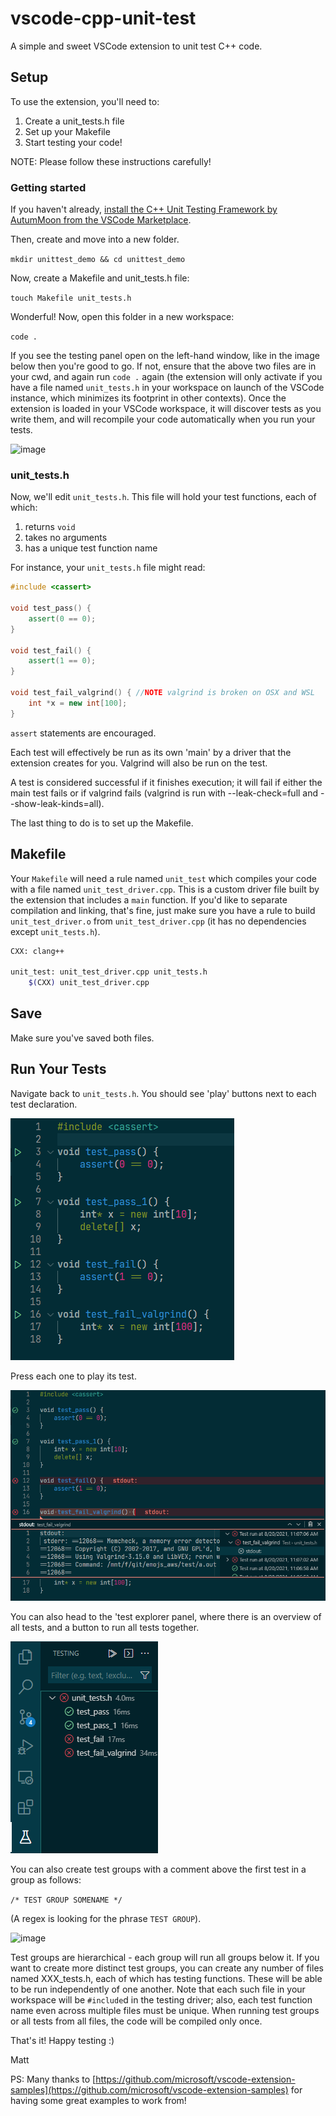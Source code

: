 # vscode-cpp-unit-test
A simple and sweet VSCode extension to unit test C++ code.

## Setup
To use the extension, you'll need to:
1)  Create a unit_tests.h file
2)  Set up your Makefile
3)  Start testing your code! 

NOTE: Please follow these instructions carefully!

### Getting started
If you haven't already, [install the C++ Unit Testing Framework by AutumMoon from the VSCode Marketplace](https://marketplace.visualstudio.com/items?itemName=AutumnMoon.cpp-unit-test). 

Then, create and move into a new folder. 

```mkdir unittest_demo && cd unittest_demo```

Now, create a Makefile and unit_tests.h file:

```touch Makefile unit_tests.h```

Wonderful! Now, open this folder in a new workspace:

```code .```

If you see the testing panel open on the left-hand window, like in the image below then you're good to go. If not, ensure that the above two files are in your cwd, and again run ```code .``` again (the extension will only activate if you have a file named ```unit_tests.h``` in your workspace on launch of the VSCode instance, which minimizes its footprint in other contexts). Once the extension is loaded in your VSCode workspace, it will discover tests as you write them, and will recompile your code automatically when you run your tests.

![image](./images/left-hand-side.png)

### unit_tests.h

Now, we'll edit ```unit_tests.h```. This file will hold your test functions, each of which:

1)  returns ```void```
2)  takes no arguments
3)  has a unique test function name

For instance, your ```unit_tests.h``` file might read:

```cpp
#include <cassert>

void test_pass() {
    assert(0 == 0);
}

void test_fail() {
    assert(1 == 0);
}

void test_fail_valgrind() { //NOTE valgrind is broken on OSX and WSL
    int *x = new int[100];
}
```

```assert``` statements are encouraged.

Each test will effectively be run as its own 'main' by a driver that the extension creates for you. Valgrind will also be run on the test. 

A test is considered successful if it finishes execution; it will fail if either the main test fails or if valgrind fails (valgrind is run with --leak-check=full and --show-leak-kinds=all).

The last thing to do is to set up the Makefile.

## Makefile
Your ```Makefile``` will need a rule named ```unit_test``` which compiles your code with a file named ```unit_test_driver.cpp```. This is a custom driver file built by the extension that includes a ```main``` function. If you'd like to separate compilation and linking, that's fine, just make sure you have a rule to build ```unit_test_driver.o``` from ```unit_test_driver.cpp``` (it has no dependencies except ```unit_tests.h```). 

```bash
CXX: clang++

unit_test: unit_test_driver.cpp unit_tests.h 
    $(CXX) unit_test_driver.cpp
```
## Save
Make sure you've saved both files.

## Run Your Tests
Navigate back to ```unit_tests.h```. You should see 'play' buttons next to each test declaration. 

![image](./images/unit_test_img.png)

Press each one to play its test.

![image](./images/unit_test_output.png)

You can also head to the 'test explorer panel, where there is an overview of all tests, and a button to run all tests together. 

![image](./images/unit_test_testing_panel.png)

You can also create test groups with a comment above the first test in a group as follows:

```/* TEST GROUP SOMENAME */```

(A regex is looking for the phrase ```TEST GROUP```).

![image](./images/test_groups.png)

Test groups are hierarchical - each group will run all groups below it. If you want to create more distinct test groups, you can create any number of files named XXX_tests.h, each of which has testing functions. These will be able to be run independently of one another. Note that each such file in your workspace will be ```#include```d in the testing driver; also, each test function name even across multiple files must be unique. When running test groups or all tests from all files, the code will be compiled only once.

That's it! Happy testing :)

Matt

PS: Many thanks to [https://github.com/microsoft/vscode-extension-samples](https://github.com/microsoft/vscode-extension-samples) for having some great examples to work from!
